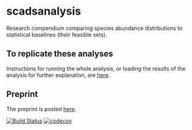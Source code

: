 # scadsanalysis
Research compendium comparing species abundance distributions to statistical baselines (their feasible sets). 


## To replicate these analyses

Instructions for running the whole analysis, or loading the results of the analysis for further explanation, are [here](https://github.com/diazrenata/scadsanalysis/blob/master/analysis/howto.md).

## Preprint

The preprint is posted [here](https://www.biorxiv.org/content/10.1101/2021.01.18.427126v1).


[![Build Status](https://travis-ci.com/diazrenata/scadsanalysis.svg?branch=master)](https://travis-ci.com/diazrenata/scadsanalysis) [![codecov](https://codecov.io/gh/diazrenata/scadsanalysis/branch/master/graph/badge.svg)](https://codecov.io/gh/diazrenata/scadsanalysis)
